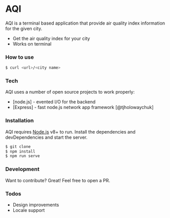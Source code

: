 # AQI

AQI is a terminal based application that provide air quality index information for the given city.
  - Get the air quality index for your city
  - Works on terminal

### How to use
```sh
$ curl <url>/<city name>
```

### Tech
AQI uses a number of open source projects to work properly:
* [node.js] - evented I/O for the backend
* [Express] - fast node.js network app framework [@tjholowaychuk]

### Installation
AQI requires [Node.js](https://nodejs.org/) v8+ to run.
Install the dependencies and devDependencies and start the server.

```sh
$ git clone
$ npm install
$ npm run serve
```
### Development
Want to contribute? Great! Feel free to open a PR.

### Todos
 - Design improvements
 - Locale support
